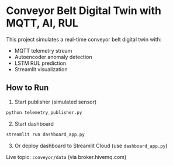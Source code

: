 # Conveyor Belt Digital Twin with MQTT, AI, RUL

This project simulates a real-time conveyor belt digital twin with:
- MQTT telemetry stream
- Autoencoder anomaly detection
- LSTM RUL prediction
- Streamlit visualization

## How to Run

1. Start publisher (simulated sensor)
```bash
python telemetry_publisher.py
```

2. Start dashboard
```bash
streamlit run dashboard_app.py
```

3. Or deploy dashboard to Streamlit Cloud (use `dashboard_app.py`)

Live topic: `conveyor/data` (via broker.hivemq.com)